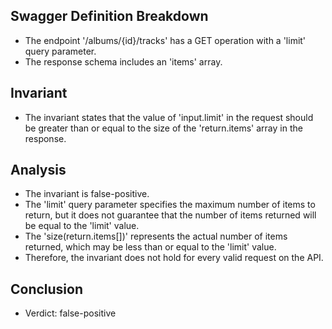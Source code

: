 ## Swagger Definition Breakdown
- The endpoint '/albums/{id}/tracks' has a GET operation with a 'limit' query parameter.
- The response schema includes an 'items' array.

## Invariant
- The invariant states that the value of 'input.limit' in the request should be greater than or equal to the size of the 'return.items' array in the response.

## Analysis
- The invariant is false-positive.
- The 'limit' query parameter specifies the maximum number of items to return, but it does not guarantee that the number of items returned will be equal to the 'limit' value.
- The 'size(return.items[])' represents the actual number of items returned, which may be less than or equal to the 'limit' value.
- Therefore, the invariant does not hold for every valid request on the API.

## Conclusion
- Verdict: false-positive

